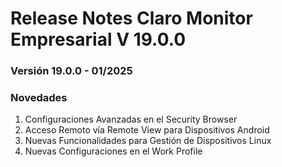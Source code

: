 # Release Notes Claro Monitor Empresarial V 19.0.0

### Versión 19.0.0 - 01/2025

### &#xD;Novedades

1. Configuraciones Avanzadas en el Security Browser
2. Acceso Remoto vía Remote View para Dispositivos Android
3. Nuevas Funcionalidades para Gestión de Dispositivos Linux
4.
   Nuevas Configuraciones en el Work Profile
